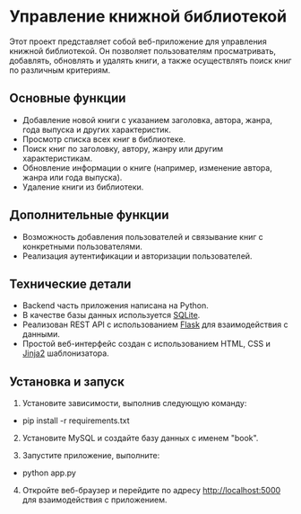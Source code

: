 # Управление книжной библиотекой

Этот проект представляет собой веб-приложение для управления книжной библиотекой. Он позволяет пользователям просматривать, добавлять, обновлять и удалять книги, а также осуществлять поиск книг по различным критериям.

## Основные функции

- Добавление новой книги с указанием заголовка, автора, жанра, года выпуска и других характеристик.
- Просмотр списка всех книг в библиотеке.
- Поиск книг по заголовку, автору, жанру или другим характеристикам.
- Обновление информации о книге (например, изменение автора, жанра или года выпуска).
- Удаление книги из библиотеки.

## Дополнительные функции

- Возможность добавления пользователей и связывание книг с конкретными пользователями.
- Реализация аутентификации и авторизации пользователей.

## Технические детали

- Backend часть приложения написана на Python.
- В качестве базы данных используется [SQLite](https://www.sqlite.org/index.html).
- Реализован REST API с использованием [Flask](https://flask.palletsprojects.com/) для взаимодействия с данными.
- Простой веб-интерфейс создан с использованием HTML, CSS и [Jinja2](https://jinja.palletsprojects.com/) шаблонизатора.

## Установка и запуск

1. Установите зависимости, выполнив следующую команду:
- pip install -r requirements.txt

2. Установите MySQL и создайте базу данных с именем "book".

3. Запустите приложение, выполните:
- python app.py

4. Откройте веб-браузер и перейдите по адресу [http://localhost:5000](http://localhost:5000) для взаимодействия с приложением.
